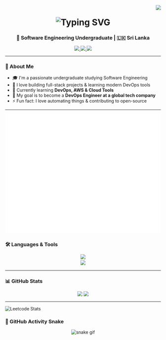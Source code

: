 <img align="right" src="https://visitor-badge.laobi.icu/badge?page_id=kishginthjaffna.kishginthjaffna" />
<h1 align="center">
  <img src="https://readme-typing-svg.herokuapp.com/?font=Righteous&size=35&center=true&vCenter=true&width=500&height=70&duration=4000&lines=Hi+There!+👋;+I'm+Kishgi!;" alt="Typing SVG" />
</h1>
<h3 align="center">🚀 Software Engineering Undergraduate | 🇱🇰 Sri Lanka</h3>
<div align="center">
  <a href="mailto:kishgi1234@gmail.com">
    <img src="https://img.shields.io/badge/Gmail-333333?style=for-the-badge&logo=gmail&logoColor=red" />
  </a>
  <a href="https://www.linkedin.com/in/kishgi/" target="_blank">
    <img src="https://img.shields.io/badge/LinkedIn-0077B5?style=for-the-badge&logo=linkedin&logoColor=white" />
  </a>
  <a href="#" target="_blank">
    <img src="https://img.shields.io/badge/Portfolio-FF5722?style=for-the-badge&logo=google-chrome&logoColor=white" />
  </a>
</div>

---

### 🧠 About Me

- 🎓 I'm a passionate undergraduate studying Software Engineering  
- 🧰 I love building full-stack projects & learning modern DevOps tools  
- 🌱 Currently learning **DevOps, AWS & Cloud Tools**  
- 🎯 My goal is to become a **DevOps Engineer at a global tech company**  
- ⚡ Fun fact: I love automating things & contributing to open-source

---


![Metrics](/github-metrics.svg)

### 🛠️ Languages & Tools

<div align="center">
  <img src="https://skillicons.dev/icons?i=react,nextjs,express,nodejs,tailwind,html,css,js,ts,ansible,jenkins,aws" /><br>
  <img src="https://skillicons.dev/icons?i=python,c,java,mongodb,mysql,git,github,vscode,figma,docker,kubernetes" />
</div>

---

### 📊 GitHub Stats

<div align="center">
  <img src="https://github-readme-stats.vercel.app/api?username=kishgi&show_icons=true&theme=tokyonight" height="150"/>
  <img src="https://github-readme-stats.vercel.app/api/top-langs/?username=kishgi&layout=compact&theme=tokyonight" height="150"/>
</div>

---

![Leetcode Stats](https://leetcard.jacoblin.cool/kishgi?ext=activity)

### 🐍 GitHub Activity Snake

<div align="center">
  <img src="https://raw.githubusercontent.com/kishgi/kishgi/output/github-contribution-grid-snake.svg" alt="snake gif" />
</div>
